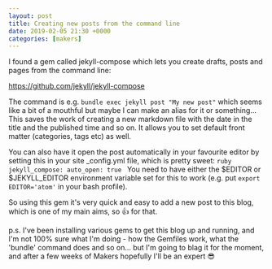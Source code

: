 ```yaml
---
layout: post
title: Creating new posts from the command line
date: 2019-02-05 21:30 +0000
categories: [makers]
---
```

I found a gem called jekyll-compose which lets you create drafts, posts and
pages from the command line:

<https://github.com/jekyll/jekyll-compose>

The command is e.g. `bundle exec jekyll post "My new post"` which seems like a
bit of a mouthful but maybe I can make an alias for it or something... This
saves the work of creating a new markdown file with the date in the title and
the published time and so on. It allows you to set default front matter
(categories, tags etc) as well.

You can also have it open the post automatically in your favourite editor by
setting this in your site \_config.yml file, which is pretty sweet: ```ruby
jekyll_compose: auto_open: true ``` You need to have either the $EDITOR or
$JEKYLL\_EDITOR environment variable set for this to work (e.g. put `export
EDITOR='atom'` in your bash profile).

So using this gem it's very quick and easy to add a new post to this blog, which
is one of my main aims, so 👍 for that.

p.s. I've been installing various gems to get this blog up and running, and I'm
not 100% sure what I'm doing - how the Gemfiles work, what the 'bundle' command
does and so on... but I'm going to blag it for the moment, and after a few weeks
of Makers hopefully I'll be an expert 😎
